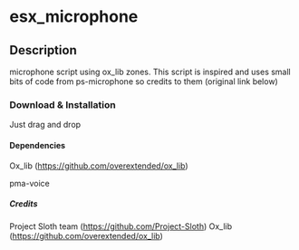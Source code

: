 # esx_microphone


## Description
microphone script using ox_lib zones. 
This script is inspired and uses small bits of code from ps-microphone so credits to them (original link below)

### Download & Installation
Just drag and drop

#### Dependencies
Ox_lib (https://github.com/overextended/ox_lib)

pma-voice

##### Credits
Project Sloth team (https://github.com/Project-Sloth)
Ox_lib (https://github.com/overextended/ox_lib)
